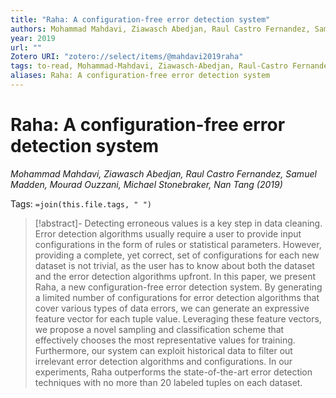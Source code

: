 ```yaml
---
title: "Raha: A configuration-free error detection system"
authors: Mohammad Mahdavi, Ziawasch Abedjan, Raul Castro Fernandez, Samuel Madden, Mourad Ouzzani, Michael Stonebraker, Nan Tang
year: 2019
url: ""
Zotero URI: "zotero://select/items/@mahdavi2019raha"
tags: to-read, Mohammad-Mahdavi, Ziawasch-Abedjan, Raul-Castro Fernandez, Samuel-Madden, Mourad-Ouzzani, Michael-Stonebraker, Nan-Tang
aliases: Raha: A configuration-free error detection system
---
```


# Raha: A configuration-free error detection system  
_Mohammad Mahdavi, Ziawasch Abedjan, Raul Castro Fernandez, Samuel Madden, Mourad Ouzzani, Michael Stonebraker, Nan Tang (2019)_

Tags: `=join(this.file.tags, " ")`

> [!abstract]-
> Detecting erroneous values is a key step in data cleaning. Error detection algorithms usually require a user to provide input configurations in the form of rules or statistical parameters. However, providing a complete, yet correct, set of configurations for each new dataset is not trivial, as the user has to know about both the dataset and the error detection algorithms upfront. In this paper, we present Raha, a new configuration-free error detection system. By generating a limited number of configurations for error detection algorithms that cover various types of data errors, we can generate an expressive feature vector for each tuple value. Leveraging these feature vectors, we propose a novel sampling and classification scheme that effectively chooses the most representative values for training. Furthermore, our system can exploit historical data to filter out irrelevant error detection algorithms and configurations. In our experiments, Raha outperforms the state-of-the-art error detection techniques with no more than 20 labeled tuples on each dataset.


